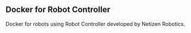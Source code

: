 ## Docker for Robot Controller

Docker for robots using Robot Controller developed by Netizen Robotics.